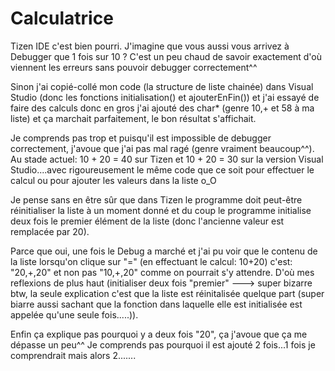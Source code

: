 # Calculatrice

Tizen IDE c'est bien pourri. J'imagine que vous aussi vous arrivez à Debugger que 1 fois sur 10 ? 
C'est un peu chaud de savoir exactement d'où viennent les erreurs sans pouvoir debugger correctement^^

Sinon j'ai copié-collé mon code (la structure de liste chainée) dans Visual Studio (donc les fonctions initialisation() et ajouterEnFin()) et j'ai essayé de faire des calculs
donc en gros j'ai ajouté des char* (genre 10,+ et 58 à ma liste) et ça marchait parfaitement, le bon résultat s'affichait.

Je comprends pas trop et puisqu'il est impossible de debugger correctement, j'avoue que j'ai pas mal ragé (genre vraiment beaucoup^^).
Au stade actuel: 10 + 20 = 40 sur Tizen et 10 + 20 = 30 sur la version Visual Studio....avec rigoureusement le même code que ce soit pour effectuer le calcul ou pour ajouter les valeurs dans la liste  o_O

Je pense sans en être sûr que dans Tizen le programme doit peut-être réinitialiser la liste à un moment donné et du coup le programme initialise deux fois le premier élément 
de la liste (donc l'ancienne valeur est remplacée par 20).

Parce que oui, une fois le Debug a marché et j'ai pu voir que le contenu de la liste lorsqu'on clique sur "=" (en effectuant le calcul: 10+20) c'est: "20,+,20" et non pas "10,+,20" comme on pourrait s'y attendre.
D'où mes reflexions de plus haut (initialiser deux fois "premier" ---> super bizarre btw, la seule explication c'est que la liste est réinitalisée quelque part (super biarre aussi sachant que la fonction dans laquelle elle est initialisée est appelée qu'une seule fois.....)).

Enfin ça explique pas pourquoi y a deux fois "20", ça j'avoue que ça me dépasse un peu^^ Je comprends pas pourquoi il est ajouté 2 fois...1 fois je comprendrait mais alors 2.......

